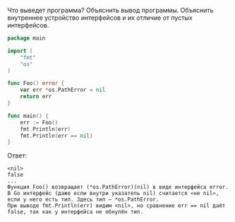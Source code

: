 Что выведет программа? Объяснить вывод программы. Объяснить внутреннее устройство интерфейсов и их отличие от пустых интерфейсов.

```go
package main

import (
	"fmt"
	"os"
)

func Foo() error {
	var err *os.PathError = nil
	return err
}

func main() {
	err := Foo()
	fmt.Println(err)
	fmt.Println(err == nil)
}
```

Ответ:
```
<nil>
false
...
Функция Foo() возвращает (*os.PathError)(nil) в виде интерфейса error.
В Go интерфейс (даже если внутри указатель nil) считается «не nil», если у него есть тип. Здесь тип — *os.PathError.
При выводе fmt.Println(err) видим <nil>, но сравнение err == nil даёт false, так как у интерфейса не обнулён тип.
```

